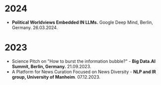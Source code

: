 # 2024
* **Political Worldviews Embedded IN LLMs.** Google Deep Mind, Berlin, Germany. 26.03.2024.

# 2023
* Science Pitch on "How to burst the information bubble?" - **Big Data.AI Summit, Berlin, Germany.** 21.09.2023. 
* A Platform for News Curation Focused on News Diversity - **NLP and IR group, University of Manheim**. 07.12.2023. 